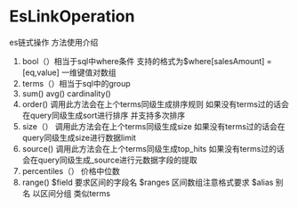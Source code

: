 # EsLinkOperation
es链式操作
方法使用介绍
1.	bool（）相当于sql中where条件
支持的格式为$where[salesAmount] = [eq,value] 一维键值对数组
2.	terms（）相当于sql中的group
3.	sum() avg() cardinality()
4.	order()
调用此方法会在上个terms同级生成排序规则
如果没有terms过的话会在query同级生成sort进行排序 并支持多次排序
5.	size（）
调用此方法会在上个terms同级生成size
如果没有terms过的话会在query同级生成size进行数据limit
6.	source()
调用此方法会在上个terms同级生成top_hits
如果没有terms过的话会在query同级生成_source进行元数据字段的提取
7.	percentiles（）
价格中位数
8.	range()
$field 要求区间的字段名
$ranges 区间数组注意格式要求
$alias 别名
以区间分组 类似terms

